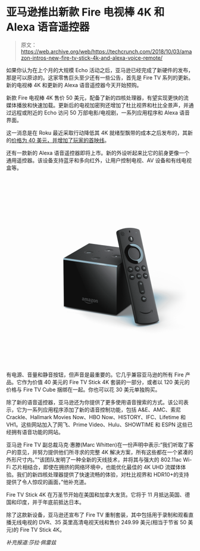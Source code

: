 # 亚马逊推出新款 Fire 电视棒 4K 和 Alexa 语音遥控器 

> 原文：<https://web.archive.org/web/https://techcrunch.com/2018/10/03/amazon-intros-new-fire-tv-stick-4k-and-alexa-voice-remote/>

如果你认为在上个月的大规模 Echo 活动之后，亚马逊已经完成了新硬件的发布，那是可以原谅的。这家零售巨头至少还有一些公告，首先是 Fire TV 系列的更新。新的电视棒 4K 和更新的 Alexa 语音遥控器今天开始预购。

新款 Fire 电视棒 4K 售价 50 美元，配备了新的四核处理器，有望实现更快的流媒体播放和快速加载。更新后的电视加密狗还增加了杜比视界和杜比全景声，并通过远程或附近的 Echo 访问 50 万部电影/电视剧，一系列应用程序和 Alexa 语音界面。

这一消息是在 Roku 最近采取行动降低其 4K 就绪型飘带的成本之后发布的，其新的[价格为 40 美元，并增加了玩家的首映线](https://web.archive.org/web/20221208041733/https://techcrunch.com/2018/09/24/roku-brings-down-the-cost-of-its-4k-streamers-with-new-premiere-line-of-devices/)。

还有一款新的 Alexa 语音遥控器即将上市。新的外设听起来比它的前身更像一个通用遥控器。该设备支持蓝牙和多向红外，让用户控制电视、AV 设备和有线电视盒等。

![](img/4b95a08605c9010ae4ead8ee836a4986.png)

有电源、音量和静音按钮，但声音是最重要的。它几乎兼容亚马逊的所有 Fire 产品。它作为价值 40 美元的 Fire TV Stick 4K 套装的一部分，或者以 120 美元的价格与 Fire TV Cube 捆绑在一起。你也可以花 30 美元单独购买。

除了新的语音遥控器，亚马逊还为你提供了更多使用语音搜索的方式。该公司表示，它为一系列应用程序添加了新的语音控制功能，包括 A&E、AMC、索尼 Crackle、Hallmark Movies Now、HBO Now、HISTORY、IFC、Lifetime 和 VH1。这些网站加入了网飞、Prime Video、Hulu、SHOWTIME 和 ESPN 这些已经拥有语音功能的网站。

亚马逊 Fire TV 副总裁马克·惠滕(Marc Whitten)在一份声明中表示:“我们听取了客户的意见，并努力提供他们所寻求的完整 4K 解决方案，所有这些都在一个紧凑的外形尺寸内。”“该团队发明了一种全新的天线技术，并将其与强大的 802.11ac Wi-Fi 芯片相结合，即使在拥挤的网络环境中，也能优化最佳的 4K UHD 流媒体体验。我们的新四核处理器提供了快速流畅的体验，对杜比视界和 HDR10+的支持提供了令人惊叹的画面，”他补充道。

Fire TV Stick 4K 在万圣节开始在美国和加拿大发货。它将于 11 月抵达英国、德国和印度，并于年底前抵达日本。

除了这款新设备，亚马逊还宣布了 Fire TV 重制套装，其中包括用于录制和观看直播无线电视的 DVR、35 英里高清电视天线和售价 249.99 美元(相当于节省 50 美元)的 Fire TV Stick 4K。

*补充报道:莎拉·佩雷兹*